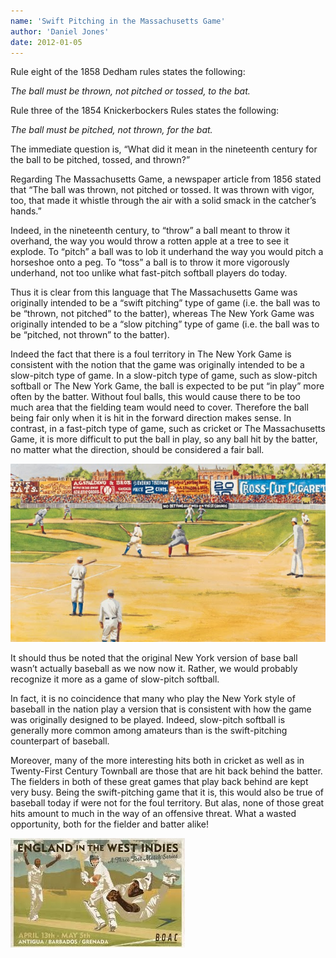 ```yaml
---
name: 'Swift Pitching in the Massachusetts Game'
author: 'Daniel Jones'
date: 2012-01-05
---
```


Rule eight of the 1858 Dedham rules states the following:

_The ball must be thrown, not pitched or tossed, to the bat._

Rule three of the 1854 Knickerbockers Rules states the following:

_The ball must be pitched, not thrown, for the bat._

The immediate question is, “What did it mean in the nineteenth century for the ball to be pitched, tossed, and thrown?”

Regarding The Massachusetts Game, a newspaper article from 1856 stated that “The ball was thrown, not pitched or tossed. It was thrown with vigor, too, that made it whistle through the air with a solid smack in the catcher’s hands.”

Indeed, in the nineteenth century, to “throw” a ball meant to throw it overhand, the way you would throw a rotten apple at a tree to see it explode. To “pitch” a ball was to lob it underhand the way you would pitch a horseshoe onto a peg. To “toss” a ball is to throw it more vigorously underhand, not too unlike what fast-pitch softball players do today.

Thus it is clear from this language that The Massachusetts Game was originally intended to be a “swift pitching” type of game (i.e. the ball was to be “thrown, not pitched” to the batter), whereas The New York Game was originally intended to be a “slow pitching” type of game (i.e. the ball was to be “pitched, not thrown” to the batter).

Indeed the fact that there is a foul territory in The New York Game is consistent with the notion that the game was originally intended to be a slow-pitch type of game. In a slow-pitch type of game, such as slow-pitch softball or The New York Game, the ball is expected to be put “in play” more often by the batter. Without foul balls, this would cause there to be too much area that the fielding team would need to cover. Therefore the ball being fair only when it is hit in the forward direction makes sense. In contrast, in a fast-pitch type of game, such as cricket or The Massachusetts Game, it is more difficult to put the ball in play, so any ball hit by the batter, no matter what the direction, should be considered a fair ball.

![Swift pitching in baseball is inconsistent with the existence of a “foul territory” and the original intent of The New York Game](/public/content/swift-pitching-foul.jpg)

It should thus be noted that the original New York version of base ball wasn’t actually baseball as we now now it. Rather, we would probably recognize it more as a game of slow-pitch softball.

In fact, it is no coincidence that many who play the New York style of baseball in the nation play a version that is consistent with how the game was originally designed to be played. Indeed, slow-pitch softball is generally more common among amateurs than is the swift-pitching counterpart of baseball.

Moreover, many of the more interesting hits both in cricket as well as in Twenty-First Century Townball are those that are hit back behind the batter. The fielders in both of these great games that play back behind are kept very busy. Being the swift-pitching game that it is, this would also be true of baseball today if were not for the foul territory. But alas, none of those great hits amount to much in the way of an offensive threat. What a wasted opportunity, both for the fielder and batter alike!

![The back fielders in Twenty-First Century Townball, as in cricket, are kept very busy](/public/content/swift-pitching-fielders.jpg)
